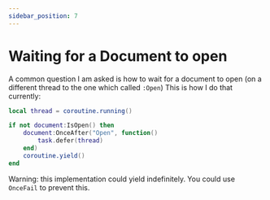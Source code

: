 ```yaml
---
sidebar_position: 7
---
```


# Waiting for a Document to open

A common question I am asked is how to wait for a document to open (on a different
thread to the one which called `:Open`)
This is how I do that currently:

```lua
local thread = coroutine.running()

if not document:IsOpen() then
    document:OnceAfter("Open", function()
        task.defer(thread)
    end)
    coroutine.yield()
end
```

Warning: this implementation could yield indefinitely. You could use `OnceFail`
to prevent this.